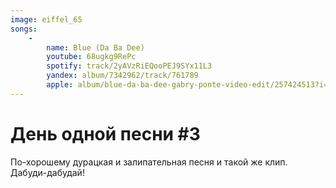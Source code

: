 ```yaml
---
image: eiffel_65
songs:
    -
        name: Blue (Da Ba Dee)
        youtube: 68ugkg9RePc
        spotify: track/2yAVzRiEQooPEJ9SYx11L3
        yandex: album/7342962/track/761789
        apple: album/blue-da-ba-dee-gabry-ponte-video-edit/257424513?i=257425447
---
```

# День одной песни #3

По-хорошему дурацкая и залипательная песня и такой же клип. Дабуди-дабудай!